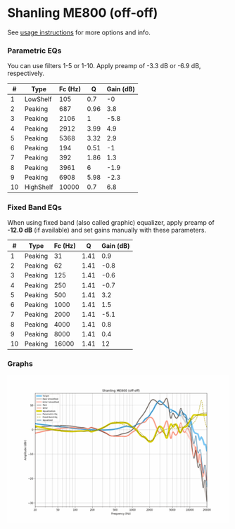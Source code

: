 # Shanling ME800 (off-off)
See [usage instructions](https://github.com/jaakkopasanen/AutoEq#usage) for more options and info.

### Parametric EQs
You can use filters 1-5 or 1-10. Apply preamp of -3.3 dB or -6.9 dB, respectively.

|   # | Type      |   Fc (Hz) |    Q |   Gain (dB) |
|-----|-----------|-----------|------|-------------|
|   1 | LowShelf  |       105 | 0.7  |        -0   |
|   2 | Peaking   |       687 | 0.96 |         3.8 |
|   3 | Peaking   |      2106 | 1    |        -5.8 |
|   4 | Peaking   |      2912 | 3.99 |         4.9 |
|   5 | Peaking   |      5368 | 3.32 |         2.9 |
|   6 | Peaking   |       194 | 0.51 |        -1   |
|   7 | Peaking   |       392 | 1.86 |         1.3 |
|   8 | Peaking   |      3961 | 6    |        -1.9 |
|   9 | Peaking   |      6908 | 5.98 |        -2.3 |
|  10 | HighShelf |     10000 | 0.7  |         6.8 |

### Fixed Band EQs
When using fixed band (also called graphic) equalizer, apply preamp of **-12.0 dB** (if available) and set gains manually with these parameters.

|   # | Type    |   Fc (Hz) |    Q |   Gain (dB) |
|-----|---------|-----------|------|-------------|
|   1 | Peaking |        31 | 1.41 |         0.9 |
|   2 | Peaking |        62 | 1.41 |        -0.8 |
|   3 | Peaking |       125 | 1.41 |        -0.6 |
|   4 | Peaking |       250 | 1.41 |        -0.7 |
|   5 | Peaking |       500 | 1.41 |         3.2 |
|   6 | Peaking |      1000 | 1.41 |         1.5 |
|   7 | Peaking |      2000 | 1.41 |        -5.1 |
|   8 | Peaking |      4000 | 1.41 |         0.8 |
|   9 | Peaking |      8000 | 1.41 |         0.4 |
|  10 | Peaking |     16000 | 1.41 |        12   |

### Graphs
![](./Shanling%20ME800%20(off-off).png)
